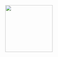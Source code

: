 <img height="150em" src="https://github-readme-stats.vercel.app/api/top-langs/?username=FelipeCampos98&layout=compact&langs_count=7&theme=dracula"/>
</div>

